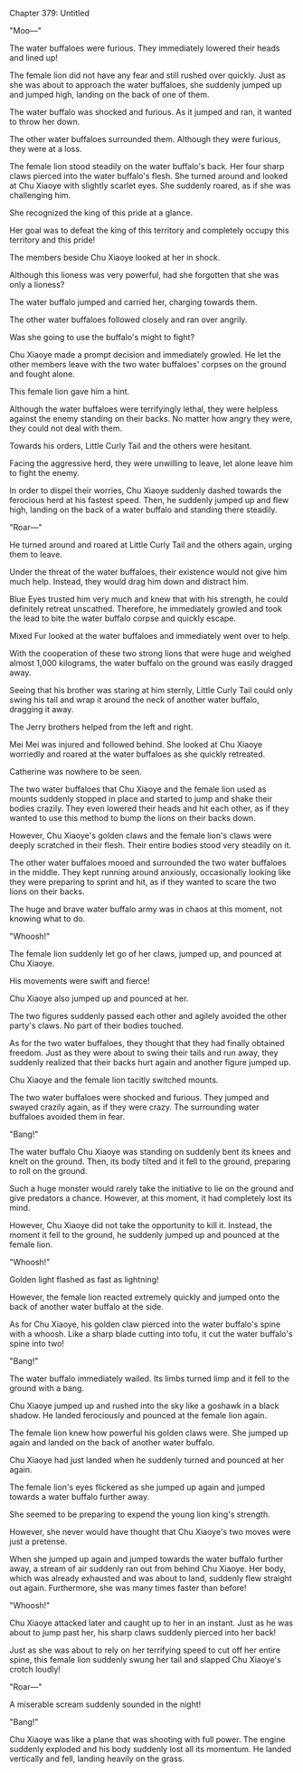 Chapter 379: Untitled

"Moo—"

The water buffaloes were furious. They immediately lowered their heads and lined up\!

The female lion did not have any fear and still rushed over quickly. Just as she was about to approach the water buffaloes, she suddenly jumped up and jumped high, landing on the back of one of them.

The water buffalo was shocked and furious. As it jumped and ran, it wanted to throw her down.

The other water buffaloes surrounded them. Although they were furious, they were at a loss.

The female lion stood steadily on the water buffalo's back. Her four sharp claws pierced into the water buffalo's flesh. She turned around and looked at Chu Xiaoye with slightly scarlet eyes. She suddenly roared, as if she was challenging him.

She recognized the king of this pride at a glance.

Her goal was to defeat the king of this territory and completely occupy this territory and this pride\!

The members beside Chu Xiaoye looked at her in shock.

Although this lioness was very powerful, had she forgotten that she was only a lioness?

The water buffalo jumped and carried her, charging towards them.

The other water buffaloes followed closely and ran over angrily.

Was she going to use the buffalo's might to fight?

Chu Xiaoye made a prompt decision and immediately growled. He let the other members leave with the two water buffaloes' corpses on the ground and fought alone.

This female lion gave him a hint.

Although the water buffaloes were terrifyingly lethal, they were helpless against the enemy standing on their backs. No matter how angry they were, they could not deal with them.

Towards his orders, Little Curly Tail and the others were hesitant.

Facing the aggressive herd, they were unwilling to leave, let alone leave him to fight the enemy.

In order to dispel their worries, Chu Xiaoye suddenly dashed towards the ferocious herd at his fastest speed. Then, he suddenly jumped up and flew high, landing on the back of a water buffalo and standing there steadily.

"Roar—"

He turned around and roared at Little Curly Tail and the others again, urging them to leave.

Under the threat of the water buffaloes, their existence would not give him much help. Instead, they would drag him down and distract him.

Blue Eyes trusted him very much and knew that with his strength, he could definitely retreat unscathed. Therefore, he immediately growled and took the lead to bite the water buffalo corpse and quickly escape.

Mixed Fur looked at the water buffaloes and immediately went over to help.

With the cooperation of these two strong lions that were huge and weighed almost 1,000 kilograms, the water buffalo on the ground was easily dragged away.

Seeing that his brother was staring at him sternly, Little Curly Tail could only swing his tail and wrap it around the neck of another water buffalo, dragging it away.

The Jerry brothers helped from the left and right.

Mei Mei was injured and followed behind. She looked at Chu Xiaoye worriedly and roared at the water buffaloes as she quickly retreated.

Catherine was nowhere to be seen.

The two water buffaloes that Chu Xiaoye and the female lion used as mounts suddenly stopped in place and started to jump and shake their bodies crazily. They even lowered their heads and hit each other, as if they wanted to use this method to bump the lions on their backs down.

However, Chu Xiaoye's golden claws and the female lion's claws were deeply scratched in their flesh. Their entire bodies stood very steadily on it.

The other water buffaloes mooed and surrounded the two water buffaloes in the middle. They kept running around anxiously, occasionally looking like they were preparing to sprint and hit, as if they wanted to scare the two lions on their backs.

The huge and brave water buffalo army was in chaos at this moment, not knowing what to do.

"Whoosh\!"

The female lion suddenly let go of her claws, jumped up, and pounced at Chu Xiaoye.

His movements were swift and fierce\!

Chu Xiaoye also jumped up and pounced at her.

The two figures suddenly passed each other and agilely avoided the other party's claws. No part of their bodies touched.

As for the two water buffaloes, they thought that they had finally obtained freedom. Just as they were about to swing their tails and run away, they suddenly realized that their backs hurt again and another figure jumped up.

Chu Xiaoye and the female lion tacitly switched mounts.

The two water buffaloes were shocked and furious. They jumped and swayed crazily again, as if they were crazy. The surrounding water buffaloes avoided them in fear.

"Bang\!"

The water buffalo Chu Xiaoye was standing on suddenly bent its knees and knelt on the ground. Then, its body tilted and it fell to the ground, preparing to roll on the ground.

Such a huge monster would rarely take the initiative to lie on the ground and give predators a chance. However, at this moment, it had completely lost its mind.

However, Chu Xiaoye did not take the opportunity to kill it. Instead, the moment it fell to the ground, he suddenly jumped up and pounced at the female lion.

"Whoosh\!"

Golden light flashed as fast as lightning\!

However, the female lion reacted extremely quickly and jumped onto the back of another water buffalo at the side.

As for Chu Xiaoye, his golden claw pierced into the water buffalo's spine with a whoosh. Like a sharp blade cutting into tofu, it cut the water buffalo's spine into two\!

"Bang\!"

The water buffalo immediately wailed. Its limbs turned limp and it fell to the ground with a bang.

Chu Xiaoye jumped up and rushed into the sky like a goshawk in a black shadow. He landed ferociously and pounced at the female lion again.

The female lion knew how powerful his golden claws were. She jumped up again and landed on the back of another water buffalo.

Chu Xiaoye had just landed when he suddenly turned and pounced at her again.

The female lion's eyes flickered as she jumped up again and jumped towards a water buffalo further away.

She seemed to be preparing to expend the young lion king's strength.

However, she never would have thought that Chu Xiaoye's two moves were just a pretense.

When she jumped up again and jumped towards the water buffalo further away, a stream of air suddenly ran out from behind Chu Xiaoye. Her body, which was already exhausted and was about to land, suddenly flew straight out again. Furthermore, she was many times faster than before\!

"Whoosh\!"

Chu Xiaoye attacked later and caught up to her in an instant. Just as he was about to jump past her, his sharp claws suddenly pierced into her back\!

Just as she was about to rely on her terrifying speed to cut off her entire spine, this female lion suddenly swung her tail and slapped Chu Xiaoye's crotch loudly\!

"Roar—"

A miserable scream suddenly sounded in the night\!

"Bang\!"

Chu Xiaoye was like a plane that was shooting with full power. The engine suddenly exploded and his body suddenly lost all its momentum. He landed vertically and fell, landing heavily on the grass.